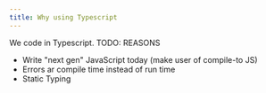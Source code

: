```yaml
---
title: Why using Typescript
---
```


We code in Typescript. TODO: REASONS

- Write "next gen" JavaScript today (make user of compile-to JS)
- Errors ar compile time instead of run time
- Static Typing

